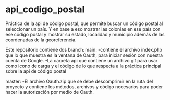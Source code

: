 # api_codigo_postal
Práctica de la api de código postal, que permite buscar un código postal al seleccionar un país. Y en base a eso mostrar las colonias en ese país con ese código postal y mostrar su estado, localidad y municipio además de las coordenadas de la georeferencia.

Este repositorio contiene dos branch:
main:
  -contiene el archivo index.php que lo que muestra es la ventana de Oauth, para iniciar sesión con nuestra cuenta de Google.
  -La carpeta api que contiene un archivo gif para usar como icono de carga y el código de lo que respecta a la práctica principal sobre la api de código postal

master:
  -El archivo Oauth.zip que se debe descomprimir en la ruta del proyecto y contiene los métodos, archivos y código necesarios para poder hacer la autorización por medio de Oauth.
